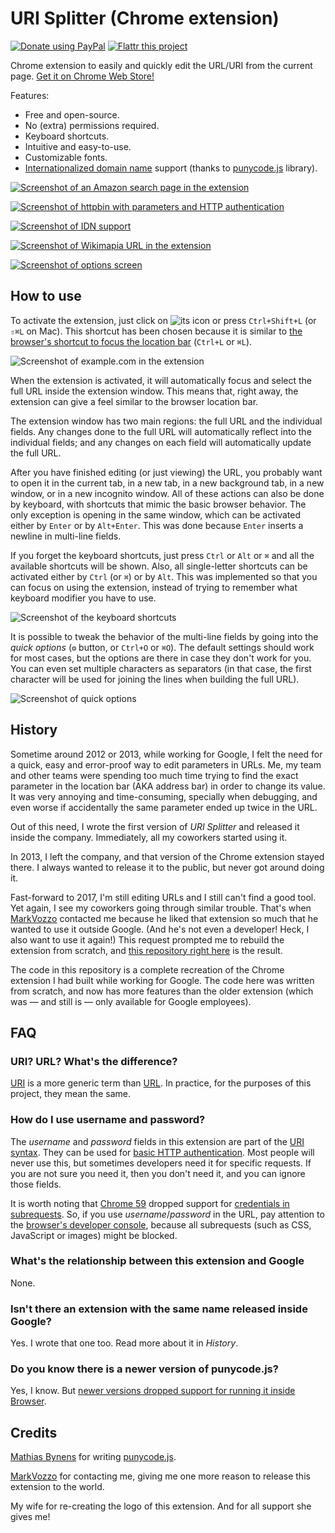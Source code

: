 URI Splitter (Chrome extension)
===============================

[![Donate using PayPal](https://www.paypalobjects.com/en_US/i/btn/btn_donate_SM.gif)](https://www.paypal.com/cgi-bin/webscr?cmd=_donations&business=denilsonsa%40gmail%2ecom&lc=US&item_name=Denilson&item_number=crx-uri-splitter&currency_code=BRL) [![Flattr this project](https://api.flattr.com/button/flattr-badge-large.png)](https://flattr.com/submit/auto?user_id=denilsonsa&url=https%3A%2F%2Fgithub.com%2Fdenilsonsa%2Fcrx-uri-splitter&title=crx-uri-splitter&description=Chrome+extension+to+easily+and+quickly+edit+the+URL+URI+from+the+current+page.&tags=github&category=software)

Chrome extension to easily and quickly edit the URL/URI from the current page. [Get it on Chrome Web Store!][cws]

Features:

* Free and open-source.
* No (extra) permissions required.
* Keyboard shortcuts.
* Intuitive and easy-to-use.
* Customizable fonts.
* [Internationalized domain name][idn] support (thanks to [punycode.js][punycode] library).

[![Screenshot of an Amazon search page in the extension](images/Example-amazon.png)][cws]

[![Screenshot of httpbin with parameters and HTTP authentication](images/Example-auth.png)][cws]

[![Screenshot of IDN support](images/Example-IDN-microsoft.png)][cws]

[![Screenshot of Wikimapia URL in the extension](images/Example-wikimapia.png)][cws]

[![Screenshot of options screen](images/Options.png)][cws]

How to use
----------

To activate the extension, just click on ![its icon](./icon16.png) or press `Ctrl+Shift+L` (or `⇧⌘L` on Mac). This shortcut has been chosen because it is similar to [the browser's shortcut to focus the location bar][chrome-shortcuts] (`Ctrl+L` or `⌘L`).

![Screenshot of example.com in the extension](images/Example-example.png)

When the extension is activated, it will automatically focus and select the full URL inside the extension window. This means that, right away, the extension can give a feel similar to the browser location bar.

The extension window has two main regions: the full URL and the individual fields. Any changes done to the full URL will automatically reflect into the individual fields; and any changes on each field will automatically update the full URL.

After you have finished editing (or just viewing) the URL, you probably want to open it in the current tab, in a new tab, in a new background tab, in a new window, or in a new incognito window. All of these actions can also be done by keyboard, with shortcuts that mimic the basic browser behavior. The only exception is opening in the same window, which can be activated either by `Enter` or by `Alt+Enter`. This was done because `Enter` inserts a newline in multi-line fields.

If you forget the keyboard shortcuts, just press `Ctrl` or `Alt` or `⌘` and all the available shortcuts will be shown. Also, all single-letter shortcuts can be activated either by `Ctrl` (or `⌘`) or by `Alt`. This was implemented so that you can focus on using the extension, instead of trying to remember what keyboard modifier you have to use.

![Screenshot of the keyboard shortcuts](images/Shortcuts-Mac.png)

It is possible to tweak the behavior of the multi-line fields by going into the *quick options* (`⚙` button, or `Ctrl+O` or `⌘O`). The default settings should work for most cases, but the options are there in case they don't work for you. You can even set multiple characters as separators (in that case, the first character will be used for joining the lines when building the full URL).

![Screenshot of quick options](images/Quick-options.png)

History
-------

Sometime around 2012 or 2013, while working for Google, I felt the need for a quick, easy and error-proof way to edit parameters in URLs. Me, my team and other teams were spending too much time trying to find the exact parameter in the location bar (AKA address bar) in order to change its value. It was very annoying and time-consuming, specially when debugging, and even worse if accidentally the same parameter ended up twice in the URL.

Out of this need, I wrote the first version of *URI Splitter* and released it inside the company. Immediately, all my coworkers started using it.

In 2013, I left the company, and that version of the Chrome extension stayed there. I always wanted to release it to the public, but never got around doing it.

Fast-forward to 2017, I'm still editing URLs and I still can't find a good tool. Yet again, I see my coworkers going through similar trouble. That's when [MarkVozzo][] contacted me because he liked that extension so much that he wanted to use it outside Google. (And he's not even a developer! Heck, I also want to use it again!) This request prompted me to rebuild the extension from scratch, and [this repository right here][gh] is the result.

The code in this repository is a complete recreation of the Chrome extension I had built while working for Google. The code here was written from scratch, and now has more features than the older extension (which was — and still is — only available for Google employees).

FAQ
---

### URI? URL? What's the difference?

[URI][] is a more generic term than [URL][]. In practice, for the purposes of this project, they mean the same.

### How do I use username and password?

The *username* and *password* fields in this extension are part of the [URI syntax][syntax]. They can be used for [basic HTTP authentication][auth]. Most people will never use this, but sometimes developers need it for specific requests. If you are not sure you need it, then you don't need it, and you can ignore those fields.

It is worth noting that [Chrome 59][sr1] dropped support for [credentials in subrequests][sr2]. So, if you use *username*/*password* in the URL, pay attention to the [browser's developer console][console], because all subrequests (such as CSS, JavaScript or images) might be blocked.

### What's the relationship between this extension and Google

None.

### Isn't there an extension with the same name released inside Google?

Yes. I wrote that one too. Read more about it in *History*.

### Do you know there is a newer version of punycode.js?

Yes, I know. But [newer versions dropped support for running it inside Browser](https://github.com/bestiejs/punycode.js/commit/cd35cc29f01db597ff0122d314b572b2180687ec).

Credits
-------

[Mathias Bynens][mb] for writing [punycode.js][punycode].

[MarkVozzo][] for contacting me, giving me one more reason to release this extension to the world.

My wife for re-creating the logo of this extension. And for all support she gives me!


[cws]: https://chrome.google.com/webstore/detail/fdfikmgcjjhkdpejagohhojbopclfckn
[MarkVozzo]: https://twitter.com/MarkVozzo
[gh]: https://github.com/denilsonsa/crx-uri-splitter/
[idn]: https://en.wikipedia.org/wiki/Internationalized_domain_name
[punycode]: https://github.com/bestiejs/punycode.js/tree/v1.4.1
[mb]: https://mathiasbynens.be/
[chrome-shortcuts]: https://support.google.com/chrome/answer/157179
[URI]: https://en.wikipedia.org/wiki/Uniform_Resource_Identifier
[URL]: https://en.wikipedia.org/wiki/URL
[syntax]: https://en.wikipedia.org/wiki/Uniform_Resource_Identifier#Syntax
[auth]: https://en.wikipedia.org/wiki/Basic_access_authentication
[sr1]: https://www.chromestatus.com/feature/5669008342777856
[sr2]: https://groups.google.com/a/chromium.org/d/msg/blink-dev/lx-U_JR2BF0/Hsg1fiZiBAAJ
[console]: https://developers.google.com/web/tools/chrome-devtools/console/
